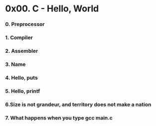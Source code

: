 # 0x00. C - Hello, World

### 0. Preprocessor 
### 1. Compiler
### 2. Assembler
### 3. Name
### 4. Hello, puts
### 5. Hello, printf
### 6.Size is not grandeur, and territory does not make a nation
### 7. What happens when you type gcc main.c
